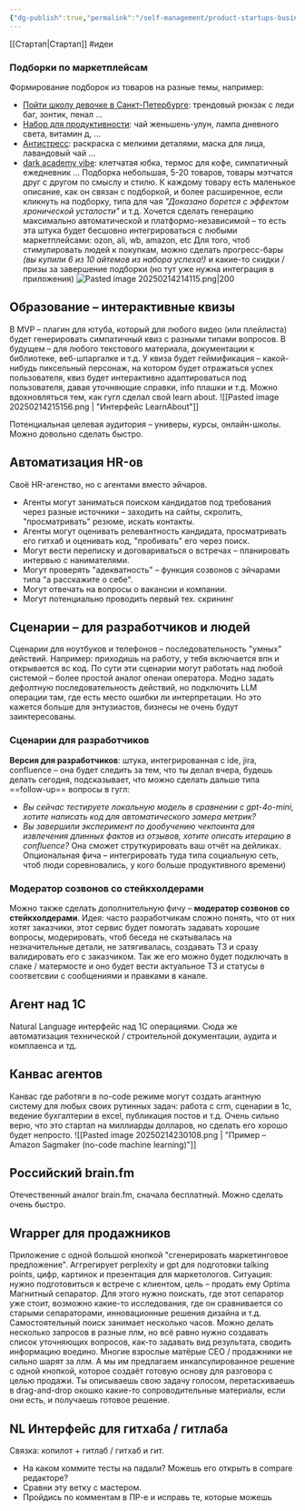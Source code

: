 ```yaml
---
{"dg-publish":true,"permalink":"/self-management/product-startups-business/nashi-idei-startapov/"}
---
```


[[Стартап\|Стартап]] #идеи 
### Подборки по маркетплейсам
Формирование подборок из товаров на разные темы, например:
- <u>Пойти школу девочке в Санкт-Петербурге</u>: трендовый рюкзак с леди баг, зонтик, пенал ...
- <u>Набор для продуктивности</u>: чай женьшень-улун, лампа дневного света, витамин д, ...
- <u>Антистресс</u>: раскраска с мелкими деталями, маска для лица, лавандовый чай ...
- <u>dark academy vibe</u>: клетчатая юбка, термос для кофе, симпатичный ежедневник ...
Подборка небольшая, 5-20 товаров, товары мэтчатся друг с другом по смыслу и стилю. К каждому товару есть маленькое описание, как он связан с подборкой, и более расширенное, если кликнуть на подборку, типа для чая *"Доказано борется с эффектом хронической усталости"* и т.д.
Хочется сделать генерацию максимально автоматической и платформо-независимой – то есть эта штука будет бесшовно интегрироваться с любыми маркетплейсами: ozon, ali, wb, amazon, etc
Для того, чтоб стимулировать людей к покупкам, можно сделать прогресс-бары *(вы купили 6 из 10 айтемов из набора успеха!)* и какие-то скидки / призы за завершение подборки (но тут уже нужна интеграция в приложения)
![Pasted image 20250214214115.png|200](/img/user/attachments/Pasted%20image%2020250214214115.png)
## Образование – интерактивные квизы
В MVP – плагин для ютуба, который для любого видео (или плейлиста) будет генерировать симпатичный квиз с разными типами вопросов.
В будущем – для любого текстового материала, документации к библиотеке, веб-шпаргалке и т.д.
У квиза будет геймификация – какой-нибудь пиксельный персонаж, на котором будет отражаться успех пользователя, квиз будет интерактивно адаптироваться под пользователя, давая уточняющие справки, info плашки и т.д. Можно вдохновляться тем, как гугл сделал свой learn about.
![[Pasted image 20250214215156.png \| "Интерфейс LearnAbout"]]

Потенциальная целевая аудитория – универы, курсы, онлайн-школы. Можно довольно сделать быстро.
## Автоматизация HR-ов
Своё HR-агенство, но с агентами вместо эйчаров.  
- Агенты могут заниматься поиском кандидатов под требования через разные источники – заходить на сайты, скролить, "просматривать" резюме, искать контакты.
- Агенты могут оценивать релевантность кандидата, просматривать его гитхаб и оценивать код, "пробивать" его через поиск. 
- Могут вести переписку и договариваться о встречах – планировать интервью с нанимателями.
- Могут проверять "адекватность" – функция созвонов с эйчарами типа "а расскажите о себе".
- Могут отвечать на вопросы о вакансии и компании.
- Могут потенциально проводить первый тех. скрининг
## Сценарии – для разработчиков и людей
Сценарии для ноутбуков и телефонов – последовательность "умных" действий.
Например: приходишь на работу, у тебя включается впн и открывается вс код.
По сути эти сценарии могут работать над любой системой – более простой аналог опенаи оператора. Модно задать дефолтную последовательность действий, но подключить LLM операции там, где есть место ошибки ли интерпретации. Но это кажется больше для энтузиастов, бизнесы не очень будут заинтересованы.
### Сценарии для разработчиков
**Версия для разработчиков**: штука, интегрированная с ide, jira, confluence – она будет следить за тем, что ты делал вчера, будешь делать сегодня, подсказывает, что можно сделать дальше типа ==follow-up== вопросы в гугл: 
- *Вы сейчас тестируете локальную модель в сравнении с gpt-4o-mini, хотите написать код для автоматического замера метрик?*
- *Вы завершили эксперимент по дообучению чекпоинта для извлечения длинных фактов из отзывов, хотите описать итерацию в confluence?*
Она сможет струткурировать ваш отчёт на дейликах.
Опциональная фича – интегрировать туда типа социальную сеть, чтоб люди соревновались, у кого больше продуктивного времени)
### Модератор созвонов со стейкхолдерами
Можно также сделать дополнительную фичу – **модератор созвонов со стейкхолдерами**. Идея: часто разработчикам сложно понять, что от них хотят заказчики, этот сервис будет помогать задавать хорошие вопросы, модерировать, чтоб беседа не скатывалась на незначительные детали, не затягивалась, создавать ТЗ и сразу валидировать его с заказчиком.
Так же его можно будет подключать в слаке / матермосте и оно будет вести актуальное ТЗ и статусы в соответсвии с сообщениями и правками в канале.
## Агент над 1C
Natural Language интерфейс над 1C операциями.
Сюда же автоматизация технической / строительной документации, аудита и комплаенса и тд. 
## Канвас агентов
Канвас где работяги в no-code режиме могут создать агантную систему для любых своих рутинных задач: работа с crm, сценарии в 1c, ведение бухгалтерии в excel, публикация постов и т.д.
Очень сильно верю, что это стартап на миллиарды долларов, но сделать его хорошо будет непросто.
![[Pasted image 20250214230108.png \| "Пример – Amazon Sagmaker (no-code machine learning)"]]
## Российский brain.fm
Отечественный аналог brain.fm, сначала бесплатный. Можно сделать очень быстро.
## Wrapper для продажников
Приложение с одной большой кнопкой "сгенерировать маркетинговое предложение". Аггрегирует perplexity и gpt для подготовки talking points, цифр, картинок и презентация для маркетологов.
Ситуация: нужно подготовиться к встрече с клиентом, цель – продать ему Optima Магнитный сепаратор. Для этого нужно поискать, где этот сепаратор уже стоит, возможно какие-то исследования, где он сравнивается со старыми сепараторами, инновационные решения дизайна и т.д.
Самостоятельный поиск занимает несколько часов. Можно делать несколько запросов в разные ллм, но всё равно нужно создавать список уточняющих вопросов, как-то задавать вид результата, сводить информацию воедино. Многие взрослые матёрые CEO / продажники не сильно шарят за ллм.
А мы им предлагаем инкапсулированное решение с одной кнопкой, которое создаёт готовую основу для разговора с целью продажи.
Ты описываешь свою задачу голосом, перетаскиваешь в drag-and-drop окошко какие-то сопроводительные материалы, если они есть, и получаешь готовое решение.
## NL Интерфейс для гитхаба / гитлаба
Связка: копилот + гитлаб / гитхаб и гит.
- На каком коммите тесты на падали? Можешь его открыть в compare редакторе?
- Сравни эту ветку с мастером.
- Пройдись по комментам в ПР-е и исправь те, которые можешь